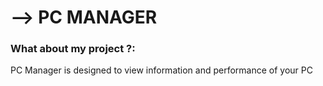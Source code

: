 # --> PC MANAGER


### What about my project ?:

PC Manager is designed to view information and performance of your PC
